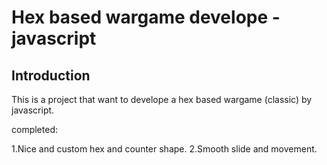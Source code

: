 # Hex based wargame develope - javascript

## Introduction

This is a project that want to develope a hex based wargame (classic) by javascript.

completed:

1.Nice and custom hex and counter shape.
2.Smooth slide and movement.
